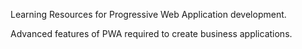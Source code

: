 Learning Resources for Progressive Web Application development. 

Advanced features of PWA required to create business applications.